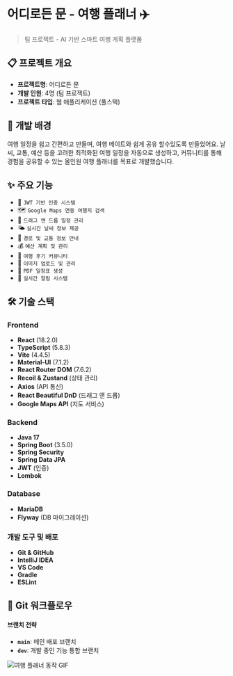 # 어디로든 문 - 여행 플래너 ✈️
> 팀 프로젝트 - AI 기반 스마트 여행 계획 플랫폼

## 📋 프로젝트 개요
-   **프로젝트명**: 어디로든 문
-   **개발 인원**: 4명 (팀 프로젝트)
-   **프로젝트 타입**: 웹 애플리케이션 (풀스택)

## 🎯 개발 배경
여행 일정을 쉽고 간편하고 만들며, 여행 메이트와 쉽게 공유 할수있도록 만들었어요. 
날씨, 교통, 예산 등을 고려한 최적화된 여행 일정을 자동으로 생성하고, 커뮤니티를 통해 경험을 공유할 수 있는 올인원 여행 플래너를 목표로 개발했습니다. 

## ✨ 주요 기능
-   🔐 `JWT 기반 인증 시스템`
-   🗺️ `Google Maps 연동 여행지 검색`
-   📅 `드래그 앤 드롭 일정 관리`
-   🌤️ `실시간 날씨 정보 제공`
-   🚗 `경로 및 교통 정보 안내`
-   💰 `예산 계획 및 관리`
-   💬 `여행 후기 커뮤니티`
-   📸 `이미지 업로드 및 관리`
-   📄 `PDF 일정표 생성`
-   🔔 `실시간 알림 시스템`

## 🛠️ 기술 스택

### Frontend
-   **React** (18.2.0)
-   **TypeScript** (5.8.3)
-   **Vite** (4.4.5)
-   **Material-UI** (7.1.2)
-   **React Router DOM** (7.6.2)
-   **Recoil & Zustand** (상태 관리)
-   **Axios** (API 통신)
-   **React Beautiful DnD** (드래그 앤 드롭)
-   **Google Maps API** (지도 서비스)

### Backend
-   **Java 17**
-   **Spring Boot** (3.5.0)
-   **Spring Security**
-   **Spring Data JPA**
-   **JWT** (인증)
-   **Lombok**

### Database
-   **MariaDB**
-   **Flyway** (DB 마이그레이션)

### 개발 도구 및 배포
-   **Git & GitHub**
-   **IntelliJ IDEA**
-   **VS Code**
-   **Gradle**
-   **ESLint**

## 🌟 Git 워크플로우

#### 브랜치 전략
-   **`main`**: 메인 배포 브랜치
-   **`dev`**: 개발 중인 기능 통합 브랜치

![여행 플래너 동작 GIF](https://github.com/ojieunyango/TourPlanner_TeamProject/raw/main/images/tourplanner.gif)






